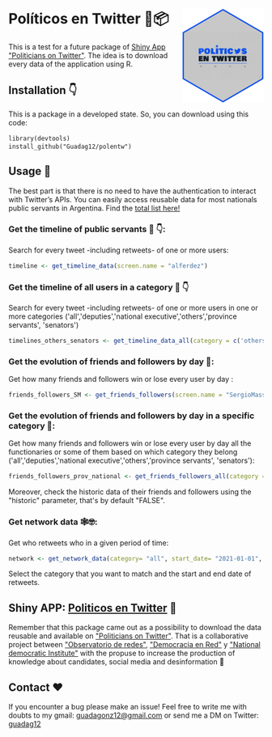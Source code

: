 <!-- README.md is generated from README.Rmd. Please edit that file -->

# Políticos en Twitter 🔷📦 <img src="man/figures/logo.png" width="160px" align="right" />

This is a test for a future package of [Shiny App "Politicians on Twitter"](https://oderedes.shinyapps.io/politicosentwitter/). The idea is to download every data of the application using R.

<!-- Use twitter from R. Get started by reading `vignette("rtweet")`. -->


## Installation 👇

This is a package in a developed state. So, you can download using this code:

``` 
library(devtools)
install_github("Guadag12/polentw")
```
## Usage 🌟

The best part is that there is no need to have the authentication to interact with Twitter’s APIs. You can easily access reusable data for most nationals public servants in Argentina. Find the [total list here!](https://github.com/Guadag12/polentw/raw/master1/data/data_politicos.rda)

### Get the timeline of public servants 🤳 👇: 

Search for every tweet -including retweets- of one or more users:

``` r
timeline <- get_timeline_data(screen.name = "alferdez")
```

### Get the timeline of all users in a category 🤳 👇

Search for every tweet -including retweets- of one or more users in one or more categories ('all','deputies','national executive','others','province servants', 'senators')

``` r
timelines_others_senators <- get_timeline_data_all(category = c('others','senators'))
```

### Get the evolution of friends and followers by day 👥:

Get how many friends and followers win or lose every user by day :

``` r
friends_followers_SM <- get_friends_followers(screen.name = "SergioMassa")
```

### Get the evolution of friends and followers by day in a specific category 👥:

Get how many friends and followers win or lose every user by day all the functionaries or some of them based on which category they belong ('all','deputies','national executive','others','province servants', 'senators'):

``` r
friends_followers_prov_national <- get_friends_followers_all(category = c('province servants','national executive' ),  historic = FALSE)
```

Moreover, check the historic data of their friends and followers using the "historic" parameter, that's by default "FALSE".


### Get network data 🕸🤓:

Get who retweets who in a given period of time:

``` r
network <- get_network_data(category= "all", start_date= "2021-01-01", end_date = "2021-03-31")
```

Select the category that you want to match and the start and end date of retweets.


## Shiny APP: [Politicos en Twitter](https://oderedes.shinyapps.io/politicosentwitter/) 🔷

Remember that this package came out as a possibility to download the data reusable and available on ["Politicians on Twitter"](https://oderedes.shinyapps.io/politicosentwitter/). That is a collaborative project between ["Observatorio de redes"](https://twitter.com/O_de_R), ["Democracia en Red"](https://twitter.com/fundacionDER) y ["National democratic Institute"](https://twitter.com/NDI) with the propuse to increase the production of knowledge about candidates, social media and desinformation 🙌


## Contact ❤️

If you encounter a bug please make an issue! Feel free to write me with doubts to my gmail: guadagonz12@gmail.com or send me a DM on Twitter: [guadag12](https://twitter.com/guadag12) 

